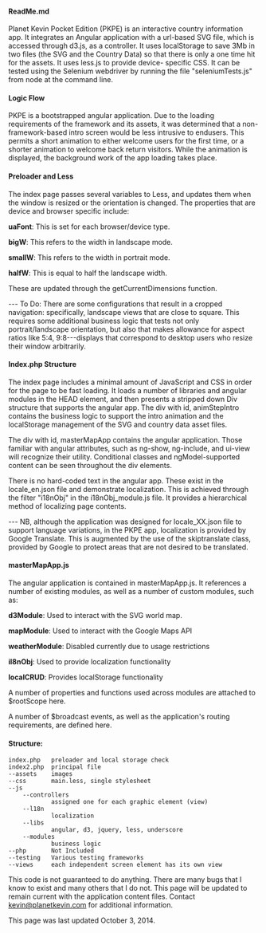 #### ReadMe.md

Planet Kevin Pocket Edition (PKPE) is an interactive country information 
app. It integrates an Angular application with a url-based SVG file, 
which is accessed through d3.js, as a controller. It uses localStorage to 
save 3Mb in two files (the SVG and the Country Data) so that there is
only a one time hit for the assets. It uses less.js to provide device-
specific CSS. It can be tested using the Selenium webdriver by running 
the file "seleniumTests.js" from node at the command line.

#### Logic Flow

PKPE is a bootstrapped angular application. Due to the loading 
requirements of the framework and its assets, it was determined that a non-
framework-based intro screen would be less intrusive to endusers. This 
permits a short animation to either welcome users for the first time,
or a shorter animation to welcome back return visitors. While the 
animation is displayed, the background work of the app loading takes
place.

#### Preloader and Less

The index page passes several variables to Less, and updates them 
when the window is resized or the orientation is changed. The
properties that are device and browser specific include:

**uaFont**:		This is set for each browser/device type.

**bigW**:		This refers to the width in landscape mode.

**smallW**:		This refers to the width in portrait mode.

**halfW**:		This is equal to half the landscape width.

These are updated through the getCurrentDimensions function.

--- To Do: There are some configurations that result in
    a cropped navigation: specifically, landscape views that 
    are close to square. This requires some additional
    business logic that tests not only portrait/landscape
    orientation, but also that makes allowance for aspect
    ratios like 5:4, 9:8---displays that correspond to 
    desktop users who resize their window arbitrarily.

#### Index.php Structure

The index page includes a minimal amount of JavaScript and CSS in 
order for the page to be fast loading. It loads a number of libraries
and angular modules in the HEAD element, and then presents a
stripped down Div structure that supports the angular app. The div
with id, animStepIntro contains the business logic to support the
intro animation and the localStorage management of the SVG and
country data asset files.

The div with id, masterMapApp contains the angular application.
Those familiar with angular attributes, such as ng-show, ng-include,
and ui-view will recognize their utility. Conditional classes
and ngModel-supported content can be seen throughout the div elements.

There is no hard-coded text in the angular app. These exist in the 
locale_en.json file and demonstrate localization. This is achieved 
through the filter "i18nObj" in the i18nObj_module.js file. It 
provides a hierarchical method of localizing page contents.

--- NB, although the application was designed for locale_XX.json
	file to support language variations, in the PKPE app, localization
	is provided by Google Translate. This is augmented by the use of
	the skiptranslate class, provided by Google to protect areas that
	are not desired to be translated.

#### masterMapApp.js

The angular application is contained in masterMapApp.js. It references
a number of existing modules, as well as a number of custom modules, 
such as:

**d3Module**:		Used to interact with the SVG world map.

**mapModule**:		Used to interact with the Google Maps API

**weatherModule**:	Disabled currently due to usage restrictions

**il8nObj**:		Used to provide localization functionality

**localCRUD**:		Provides localStorage functionality

A number of properties and functions used across modules are 
attached to $rootScope here. 

A number of $broadcast events, as well as the application's
routing requirements, are defined here.


#### Structure:

	index.php 	preloader and local storage check
	index2.php 	principal file
	--assets 	images
	--css 		main.less, single stylesheet
	--js
		--controllers
				assigned one for each graphic element (view)
		--l18n
				localization
		--libs
				angular, d3, jquery, less, underscore
		--modules
				business logic
	--php 		Not Included
	--testing	Various testing frameworks
	--views		each independent screen element has its own view

This code is not guaranteed to do anything. There are many bugs that 
I know to exist and many others that I do not. This page will be
updated to remain current with the application content files. Contact
kevin@planetkevin.com for additional information.

This page was last updated October 3, 2014.

